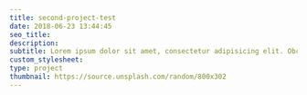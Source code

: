 ```yaml
---
title: second-project-test
date: 2018-06-23 13:44:45
seo_title:
description:
subtitle: Lorem ipsum dolor sit amet, consectetur adipisicing elit. Obcaecati, ad, sunt! Veniam!
custom_stylesheet:
type: project
thumbnail: https://source.unsplash.com/random/800x302
---
```

